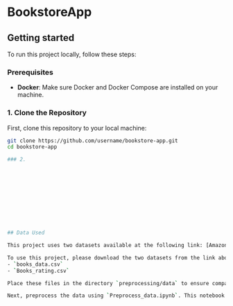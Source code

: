 # BookstoreApp

## Getting started 

To run this project locally, follow these steps:

### Prerequisites
- **Docker**: Make sure Docker and Docker Compose are installed on your machine.

### 1. Clone the Repository
First, clone this repository to your local machine:
```bash
git clone https://github.com/username/bookstore-app.git
cd bookstore-app 

### 2.











## Data Used

This project uses two datasets available at the following link: [Amazon Books Reviews](https://www.kaggle.com/datasets/mohamedbakhet/amazon-books-reviews). Due to size limitations, these datasets are not included within the repository.

To use this project, please download the two datasets from the link above and rename them as follows:
- `books_data.csv`
- `Books_rating.csv`

Place these files in the directory `preprocessing/data` to ensure compatibility with the project structure.

Next, preprocess the data using `Preprocess_data.ipynb`. This notebook will process the raw data into the final datasets used in the application.
